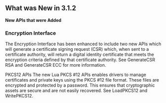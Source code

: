 
## What was New in 3.1.2

**New APIs that were Added**

### Encryption Interface

The Encryption Interface has been enhanced to include two new APIs which will generate a certificate signing request (CSR) which, when sent to a certificate authority, will return a digital identity certificate that meets the encryption criteria defined by that certificate authority. See GenerateCSR RSA and GenerateCSR ECC for more information.

PKCS12 APIs
The new Lua PKCS #12 APIs enables drivers to manage certificates and private keys using the PKCS #12 file format. These files are encrypted and protected by a password. This ensures that cryptographic assets are secure and are not easily recovered. See LoadPKCS12 and WritePKCS12.
